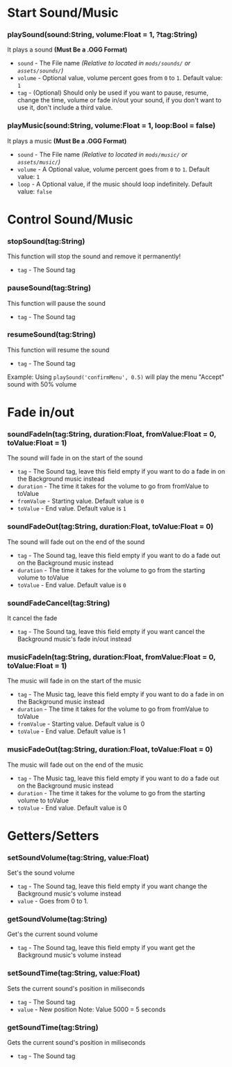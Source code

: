 # Start Sound/Music
### playSound(sound:String, volume:Float = 1, ?tag:String)
It plays a sound **(Must Be a .OGG Format)**

- `sound` - The File name _(Relative to located in `mods/sounds/` or `assets/sounds/`)_
- `volume` - Optional value, volume percent goes from `0` to `1`. Default value: `1`
- `tag` - (Optional) Should only be used if you want to pause, resume, change the time, volume or fade in/out your sound, if you don't want to use it, don't include a third value.

### playMusic(sound:String, volume:Float = 1, loop:Bool = false)
It plays a music **(Must Be a .OGG Format)**

- `sound` - The File name _(Relative to located in `mods/music/` or `assets/music/`)_
- `volume` - A Optional value, volume percent goes from `0` to `1`. Default value: `1`
- `loop` - A Optional value, if the music should loop indefinitely. Default value: `false`

# Control Sound/Music
### stopSound(tag:String)
This function will stop the sound and remove it permanently!

- `tag` - The Sound tag

### pauseSound(tag:String)
This function will pause the sound

- `tag` - The Sound tag

### resumeSound(tag:String)
This function will resume the sound

- `tag` - The Sound tag

Example: Using `playSound('confirmMenu', 0.5)` will play the menu "Accept" sound with 50% volume

# Fade in/out
### soundFadeIn(tag:String, duration:Float, fromValue:Float = 0, toValue:Float = 1)
The sound will fade in on the start of the sound

- `tag` - The Sound tag, leave this field empty if you want to do a fade in on the Background music instead
- `duration` - The time it takes for the volume to go from fromValue to toValue
- `fromValue` - Starting value. Default value is `0`
- `toValue` - End value. Default value is `1`

### soundFadeOut(tag:String, duration:Float, toValue:Float = 0)
The sound will fade out on the end of the sound

- `tag` - The Sound tag, leave this field empty if you want to do a fade out on the Background music instead
- `duration` - The time it takes for the volume to go from the starting volume to toValue
- `toValue` - End value. Default value is `0`

### soundFadeCancel(tag:String)
It cancel the fade

- `tag` - The Sound tag, leave this field empty if you want cancel the Background music's fade in/out instead

### musicFadeIn(tag:String, duration:Float, fromValue:Float = 0, toValue:Float = 1)
The music will fade in on the start of the music

- `tag` - The Music tag, leave this field empty if you want to do a fade in on the Background music instead
- `duration` - The time it takes for the volume to go from fromValue to toValue
- `fromValue` - Starting value. Default value is 0
- `toValue` - End value. Default value is 1

### musicFadeOut(tag:String, duration:Float, toValue:Float = 0)
The music will fade out on the end of the music

- `tag` - The Music tag, leave this field empty if you want to do a fade out on the Background music instead
- `duration` - The time it takes for the volume to go from the starting volume to toValue
- `toValue` - End value. Default value is 0

# Getters/Setters
### setSoundVolume(tag:String, value:Float)
Set's the sound volume

- `tag` - The Sound tag, leave this field empty if you want change the Background music's volume instead
- `value` - Goes from 0 to 1.

### getSoundVolume(tag:String)
Get's the current sound volume

- `tag` - The Sound tag, leave this field empty if you want get the Background music's volume instead

### setSoundTime(tag:String, value:Float)
Sets the current sound's position in miliseconds

- `tag` - The Sound tag
- `value` - New position
Note: Value 5000 = 5 seconds

### getSoundTime(tag:String)
Gets the current sound's position in miliseconds

- `tag` - The Sound tag